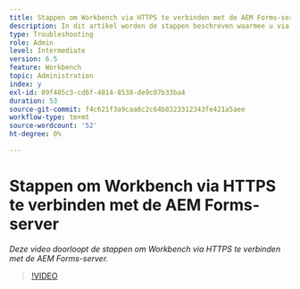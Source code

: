 ```yaml
---
title: Stappen om Workbench via HTTPS te verbinden met de AEM Forms-server
description: In dit artikel worden de stappen beschreven waarmee u via SSL (via HTTPS) verbinding maakt tussen Workbench en AEM Forms-server
type: Troubleshooting
role: Admin
level: Intermediate
version: 6.5
feature: Workbench
topic: Administration
index: y
exl-id: 89f485c3-cd6f-4814-8538-de9c07b33ba4
duration: 53
source-git-commit: f4c621f3a9caa8c2c64b8323312343fe421a5aee
workflow-type: tm+mt
source-wordcount: '52'
ht-degree: 0%

---
```


# Stappen om Workbench via HTTPS te verbinden met de AEM Forms-server

*Deze video doorloopt de stappen om Workbench via HTTPS te verbinden met de AEM Forms-server.*

>[!VIDEO](https://video.tv.adobe.com/v/335482?quality=12&learn=on)
